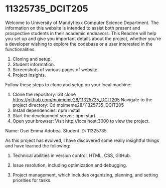 # 11325735_DCIT205




Welcome to University of Mandyflexx Computer Science Department. The information on this website is intended to assist both present and prospective students in their academic endeavors. This Readme will help you set up and give you important details about the project, whether you're a developer wishing to explore the codebase or a user interested in the functionalities.


1.	Cloning and setup.
2.	Student information.
3.	Screenshots of various pages of website.
4.	Project insights.


Follow these steps to clone and setup on your local machine:
1.	Clone the repository:
Git clone https://github.com/moimeme28/11325735_DCIT205
Navigate to the project directory:
Cd moimeme28/11325735_DCIT205
2.	Install dependencies:
npm install
3.	Start the development server:
npm start.
4.	Open your browser:
Visit http://localhost:3000 to view the project.


Name: Osei Emma Adobea.
Student ID: 11325735.




As this project has evolved, I have discovered some really insightful things and have learned the following:
1. Technical abilities in version control, HTML, CSS, GitHub.

2. Issue resolution, including optimization and debugging.

3. Project management, which includes organizing, planning, and setting priorities for tasks.






